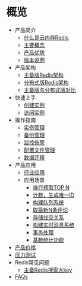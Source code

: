 # 概览

* 产品简介
    * [什么是云内存Redis](database/uredis/product/concepts)
    * [主要概念](database/uredis/product/terminology)
    * [产品优势](database/uredis/product/superiority)
    * [版本说明](database/uredis/product/version)
* 产品架构
    * [主备版Redis架构](database/uredis/architecture/uredis)
    * [分布式版Redis架构](database/uredis/architecture/udredis)
    * [主备版与分布式版对比](database/uredis/architecture/difference)
* 快速上手
    * [创建实例](database/uredis/fast/create)
    * [访问实例](database/uredis/fast/access)
* 操作指南
    * [实例管理](database/uredis/guide/instance)
    * [备份管理](database/uredis/guide/backup)
    * [监控告警](database/uredis/guide/monitor)
    * [配置文件管理](database/uredis/guide/config)
    * [数据迁移](database/uredis/guide/migration)
* 产品应用
    * [行业应用](database/uredis/situation/industry)
    * 应用场景
        * [排行榜取TOP N](database/uredis/situation/application/topn)
        * [计数，生成唯一ID](database/uredis/situation/application/count)
        * [构建队列系统](database/uredis/situation/application/queue)
        * [取最新N条评论](database/uredis/situation/application/comment)
        * [存储社交关系](database/uredis/situation/application/relation)
        * [构建实时消息系统](database/uredis/situation/application/message)
        * [事务处理](database/uredis/situation/application/affair)
        * [基数统计功能](database/uredis/situation/application/statistics)
* [产品价格](database/uredis/price)
* [压力测试](database/uredis/test)
* Redis常见问题
    * [主备Redis搜索大key](database/uredis/ops/bigkey)
* [FAQs](database/uredis/faqs)
    
    
        

